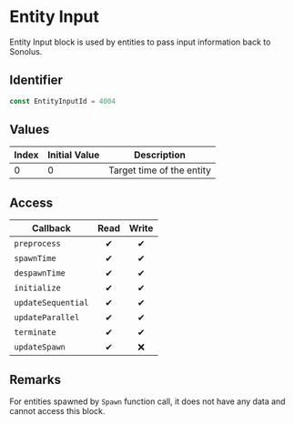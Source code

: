 # Entity Input

Entity Input block is used by entities to pass input information back to Sonolus.

## Identifier

```ts
const EntityInputId = 4004
```

## Values

| Index | Initial Value | Description               |
| ----- | ------------- | ------------------------- |
| 0     | 0             | Target time of the entity |

## Access

| Callback           | Read | Write |
| ------------------ | :--: | :---: |
| `preprocess`       |  ✔   |   ✔   |
| `spawnTime`        |  ✔   |   ✔   |
| `despawnTime`      |  ✔   |   ✔   |
| `initialize`       |  ✔   |   ✔   |
| `updateSequential` |  ✔   |   ✔   |
| `updateParallel`   |  ✔   |   ✔   |
| `terminate`        |  ✔   |   ✔   |
| `updateSpawn`      |  ✔   |  ❌   |

## Remarks

For entities spawned by `Spawn` function call, it does not have any data and cannot access this block.
